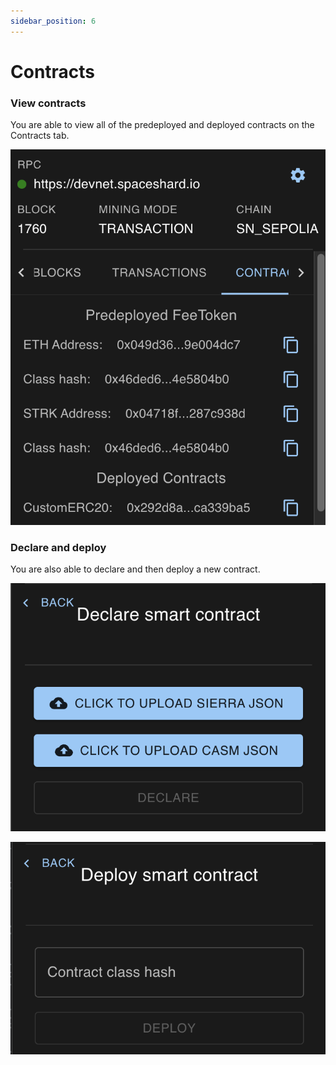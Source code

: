 ```yaml
---
sidebar_position: 6
---
```


# Contracts

### View contracts

You are able to view all of the predeployed and deployed contracts on the Contracts tab.

![](../../static/img/features/contracts/contracts_1.png)

### Declare and deploy

You are also able to declare and then deploy a new contract.

![](../../static/img/features/contracts/contracts_2.png)

![](../../static/img/features/contracts/contracts_3.png)
